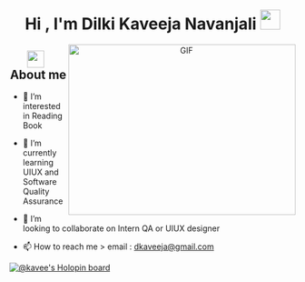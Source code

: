 <h1 align="center">Hi , I'm Dilki Kaveeja Navanjali <img src="https://media.giphy.com/media/hvRJCLFzcasrR4ia7z/giphy.gif" width="35"></h1>



<a target="_blank" align="center">
  <img align="right" top="500" height="300" width="400" alt="GIF" src="https://media.giphy.com/media/SWoSkN6DxTszqIKEqv/giphy.gif">
</a>

<h2 align="center"><img src="https://media.giphy.com/media/iY8CRBdQXODJSCERIr/giphy.gif" width="30" height="30" style="margin-right: 10px;"> About me </h2>

- 👀 I’m interested in Reading Book

- 🌱 I’m currently learning UIUX and Software Quality Assurance

- 💞️ I’m looking to collaborate on Intern QA or UIUX designer

- 📫 How to reach me > email : dkaveeja@gmail.com 

[![@kavee's Holopin board](https://holopin.me/kavee)](https://holopin.io/@kavee)
<!---
Dilki-Kaveeja-HK/Dilki-Kaveeja-HK is a ✨ special ✨ repository because its `README.md` (this file) appears on your GitHub profile.
You can click the Preview link to take a look at your changes.
--->
